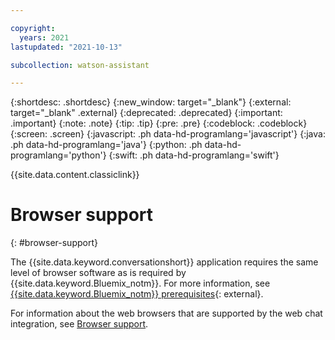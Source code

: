```yaml
---

copyright:
  years: 2021
lastupdated: "2021-10-13"

subcollection: watson-assistant

---
```


{:shortdesc: .shortdesc}
{:new_window: target="_blank"}
{:external: target="_blank" .external}
{:deprecated: .deprecated}
{:important: .important}
{:note: .note}
{:tip: .tip}
{:pre: .pre}
{:codeblock: .codeblock}
{:screen: .screen}
{:javascript: .ph data-hd-programlang='javascript'}
{:java: .ph data-hd-programlang='java'}
{:python: .ph data-hd-programlang='python'}
{:swift: .ph data-hd-programlang='swift'}

{{site.data.content.classiclink}}

# Browser support
{: #browser-support}

The {{site.data.keyword.conversationshort}} application requires the same level of browser software as is required by {{site.data.keyword.Bluemix_notm}}. For more information, see [{{site.data.keyword.Bluemix_notm}} prerequisites](/docs/overview?topic=overview-prereqs-platform#browsers-platform){: external}.

For information about the web browsers that are supported by the web chat integration, see [Browser support](/docs/watson-assistant?topic=watson-assistant-web-chat-overview#web-chat-architecture-browsers).
